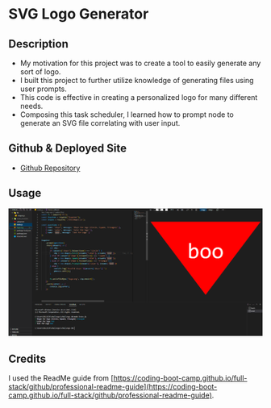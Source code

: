 # SVG Logo Generator

## Description

- My motivation for this project was to create a tool to easily generate any sort of logo.
- I built this project to further utilize knowledge of generating files using user prompts.
- This code is effective in creating a personalized logo for many different needs.
- Composing this task scheduler, I learned how to prompt node to generate an SVG file correlating with user input.

## Github & Deployed Site
- [Github Repository](https://github.com/Celyph/logo-generator)

## Usage

![Screenshot of the working generator.](./assets/image.png)


## Credits

I used the ReadMe guide from [https://coding-boot-camp.github.io/full-stack/github/professional-readme-guide](https://coding-boot-camp.github.io/full-stack/github/professional-readme-guide).